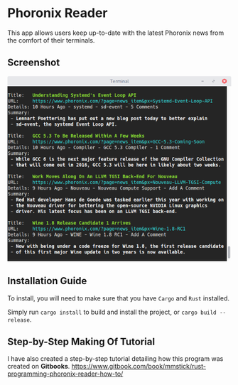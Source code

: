 # Phoronix Reader

This app allows users keep up-to-date with the latest Phoronix news from the comfort of their terminals.

## Screenshot

![](screenshot.png)

## Installation Guide

To install, you will need to make sure that you have `Cargo` and `Rust` installed.

Simply run `cargo install` to build and install the project, or `cargo build --release`.

## Step-by-Step Making Of Tutorial

I have also created a step-by-step tutorial detailing how this program was created on **Gitbooks**.
https://www.gitbook.com/book/mmstick/rust-programming-phoronix-reader-how-to/
